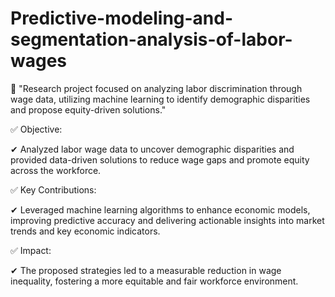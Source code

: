 # Predictive-modeling-and-segmentation-analysis-of-labor-wages

🎯 "Research project focused on analyzing labor discrimination through wage data, utilizing machine learning to identify demographic disparities and propose equity-driven solutions."

✅ Objective: 

✔ Analyzed labor wage data to uncover demographic disparities and provided data-driven solutions to reduce wage gaps and promote equity across the workforce.

✅ Key Contributions: 

✔ Leveraged machine learning algorithms to enhance economic models, improving predictive accuracy and delivering actionable insights into market trends and key economic indicators.

✅ Impact: 

✔ The proposed strategies led to a measurable reduction in wage inequality, fostering a more equitable and fair workforce environment.
